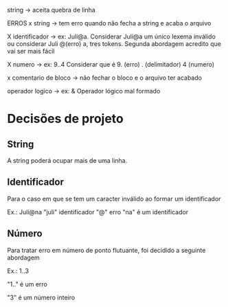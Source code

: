 string -> aceita quebra de linha

ERROS
x string -> tem erro quando não fecha a string e acaba o arquivo

X identificador -> ex: Juli@a. Considerar Juli@a um único lexema inválido ou considerar Juli @(erro) a, tres tokens. Segunda abordagem acredito que vai ser mais fácil

X numero -> ex: 9..4 Considerar que é 9. (erro) . (delimitador) 4 (numero)

x comentario de bloco -> não fechar o bloco e o arquivo ter acabado

operador logico -> ex: & Operador lógico mal formado

# Decisões de projeto

## String

A string poderá ocupar mais de uma linha.

## Identificador

Para o caso em que se tem um caracter inválido ao formar um identificador

Ex.: Juli@na
"juli" identificador
"@" erro
"na" é um identificador

## Número

Para tratar erro em número de ponto flutuante, foi decidido a seguinte abordagem

Ex.: 1..3

"1.." é um erro

"3" é um número inteiro

